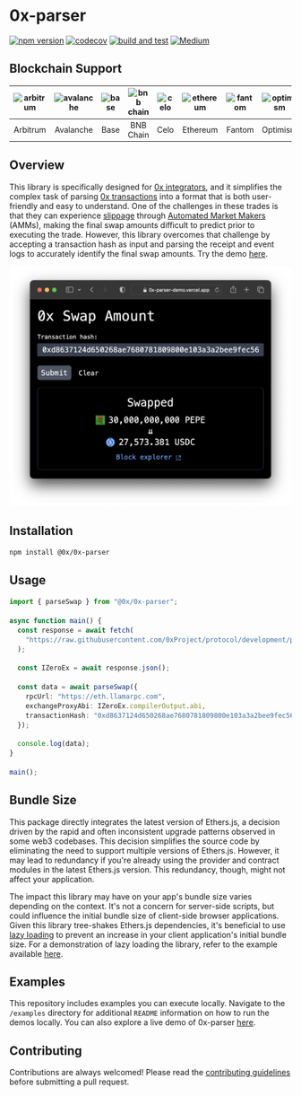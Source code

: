 # 0x-parser

[![npm version](https://img.shields.io/npm/v/@0x/0x-parser.svg?style=flat-square&logo=npm)](https://www.npmjs.com/package/@0x/0x-parser)
[![codecov](https://codecov.io/gh/0xproject/0x-parser/branch/main/graph/badge.svg?token=OnNsoc2OrF)](https://codecov.io/gh/0xproject/0x-parser)
[![build and test](https://github.com/0xproject/0x-parser/actions/workflows/test.yml/badge.svg)](https://github.com/0xproject/0x-parser/actions/workflows/test.yml)
[![Medium](https://img.shields.io/badge/Medium-12100E?style=for-the-badge&logo=medium&logoColor=white&style=flat-square)](https://medium.com/@henballs/0x-parser-parsing-dex-transactions-9f9a6579d489)

## Blockchain Support

| <img alt="arbitrum" src="https://raw.githubusercontent.com/rainbow-me/assets/master/blockchains/arbitrum/info/logo.png" width="23"/> | <img alt="avalanche" src="https://raw.githubusercontent.com/rainbow-me/assets/master/blockchains/avalanchec/info/logo.png" width="20"/> | <img alt="base" src="https://raw.githubusercontent.com/rainbow-me/assets/master/blockchains/base/info/logo.png" width="20"/> | <img alt="bnb chain" src="https://raw.githubusercontent.com/rainbow-me/assets/master/blockchains/binance/info/logo.png" width="21"/> | <img alt="celo" src="https://raw.githubusercontent.com/rainbow-me/assets/master/blockchains/celo/info/logo.png" width="20"/> | <img alt="ethereum" src="https://raw.githubusercontent.com/rainbow-me/assets/master/blockchains/ethereum/info/logo.png" width="21"/> | <img alt="fantom" src="https://raw.githubusercontent.com/rainbow-me/assets/master/blockchains/fantom/info/logo.png" width="22"/> | <img alt="optimism" src="https://raw.githubusercontent.com/rainbow-me/assets/master/blockchains/optimism/info/logo.png" width="22"/> | <img alt="polygon" src="https://raw.githubusercontent.com/rainbow-me/assets/master/blockchains/polygon/info/logo.png" width="22"/> |
| :----------------------------------------------------------------------------------------------------------------------------------: | :-------------------------------------------------------------------------------------------------------------------------------------: | :--------------------------------------------------------------------------------------------------------------------------: | :----------------------------------------------------------------------------------------------------------------------------------: | :--------------------------------------------------------------------------------------------------------------------------: | :----------------------------------------------------------------------------------------------------------------------------------: | :------------------------------------------------------------------------------------------------------------------------------: | :----------------------------------------------------------------------------------------------------------------------------------: | :--------------------------------------------------------------------------------------------------------------------------------: |
|                                                               Arbitrum                                                               |                                                                Avalanche                                                                |                                                             Base                                                             |                                                              BNB Chain                                                               |                                                             Celo                                                             |                                                               Ethereum                                                               |                                                              Fantom                                                              |                                                               Optimism                                                               |                                                              Polygon                                                               |

## Overview

This library is specifically designed for [0x integrators](https://0x.org/docs/introduction/introduction-to-0x), and it simplifies the complex task of parsing [0x transactions](https://etherscan.io/address/0xdef1c0ded9bec7f1a1670819833240f027b25eff) into a format that is both user-friendly and easy to understand. One of the challenges in these trades is that they can experience [slippage](https://0x.org/post/what-is-slippage) through [Automated Market Makers](<[AMMs](https://0x.org/post/what-is-an-automated-market-maker-amm)>) (AMMs), making the final swap amounts difficult to predict prior to executing the trade. However, this library overcomes that challenge by accepting a transaction hash as input and parsing the receipt and event logs to accurately identify the final swap amounts. Try the demo [here](https://0x-parser-demo.vercel.app).

<p align="center">
  <img style="" src="https://raw.githubusercontent.com/hzhu/yo/main/react-demo.png" alt="React demo app for 0x-parser" width="650"/>
</p>

## Installation

```
npm install @0x/0x-parser
```

## Usage

```typescript
import { parseSwap } from "@0x/0x-parser";

async function main() {
  const response = await fetch(
    "https://raw.githubusercontent.com/0xProject/protocol/development/packages/contract-artifacts/artifacts/IZeroEx.json"
  );

  const IZeroEx = await response.json();

  const data = await parseSwap({
    rpcUrl: "https://eth.llamarpc.com",
    exchangeProxyAbi: IZeroEx.compilerOutput.abi,
    transactionHash: "0xd8637124d650268ae7680781809800e103a3a2bee9fec56083028fea6d98140b",
  });

  console.log(data);
}

main();
```

## Bundle Size

This package directly integrates the latest version of Ethers.js, a decision driven by the rapid and often inconsistent upgrade patterns observed in some web3 codebases. This decision simplifies the source code by eliminating the need to support multiple versions of Ethers.js. However, it may lead to redundancy if you're already using the provider and contract modules in the latest Ethers.js version. This redundancy, though, might not affect your application.

The impact this library may have on your app's bundle size varies depending on the context. It's not a concern for server-side scripts, but could influence the initial bundle size of client-side browser applications. Given this library tree-shakes Ethers.js dependencies, it's beneficial to use [lazy loading](https://nextjs.org/docs/pages/building-your-application/optimizing/lazy-loading#with-external-libraries) to prevent an increase in your client application's initial bundle size. For a demonstration of lazy loading the library, refer to the example available [here](https://github.com/0xProject/0x-parser/tree/main/examples/nextjs).

## Examples

This repository includes examples you can execute locally. Navigate to the `/examples` directory for additional `README` information on how to run the demos locally. You can also explore a live demo of 0x-parser [here](https://0x-parser-demo.vercel.app/).

## Contributing

Contributions are always welcomed! Please read the [contributing guidelines](./.github/.CONTRIBUTING.md) before submitting a pull request.
